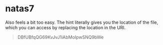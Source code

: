 # natas7

Also feels a bit too easy. The hint literally gives you the location of the file, which you can access by replacing the location in the URI.

> DBfUBfqQG69KvJvJ1iAbMoIpwSNQ9bWe